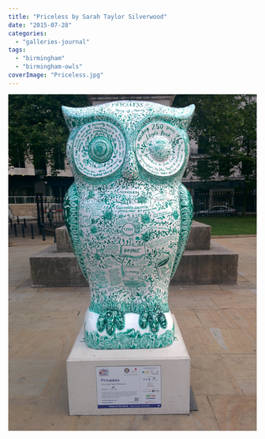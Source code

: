 ```yaml
---
title: "Priceless by Sarah Taylor Silverwood"
date: "2015-07-28"
categories: 
  - "galleries-journal"
tags: 
  - "birmingham"
  - "birmingham-owls"
coverImage: "Priceless.jpg"
---
```


[![](images/Priceless.jpg)](https://davidpeach.co.uk/wp-content/uploads/2023/05/Priceless.jpg)
